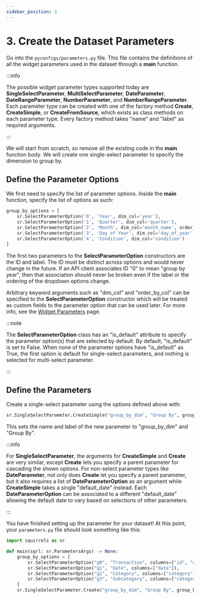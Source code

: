 ```yaml
---
sidebar_position: 3
---
```


# 3. Create the Dataset Parameters

Go into the `pyconfigs/parameters.py` file. This file contains the definitions of all the widget parameters used in the dataset through a **main** function. 

:::info

The possible widget parameter types supported today are **SingleSelectParameter**, **MultiSelectParameter**, **DateParameter**, **DateRangeParameter**, **NumberParameter**, and **NumberRangeParameter**. Each parameter type can be created with one of the factory method **Create**, **CreateSimple**, or **CreateFromSource**, which exists as class methods on each parameter type. Every factory method takes "name" and "label" as required arguments.

:::

We will start from scratch, so remove all the existing code in the **main** function body. We will create one single-select parameter to specify the dimension to group by.

## Define the Parameter Options

We first need to specify the list of parameter options. Inside the **main** function, specify the list of options as such:

```python
group_by_options = [
    sr.SelectParameterOption('0', 'Year', dim_col='year'),
    sr.SelectParameterOption('1', 'Quarter', dim_col='quarter'),
    sr.SelectParameterOption('2', 'Month', dim_col='month_name', order_by_col='month_order'),
    sr.SelectParameterOption('3', 'Day of Year', dim_col='day_of_year'),
    sr.SelectParameterOption('4', 'Condition', dim_col='condition')
]
```

The first two parameters to the **SelectParameterOption** constructors are the ID and label. The ID must be distinct across options and would never change in the future. If an API client associates ID "0" to mean "group by year", then that association should never be broken even if the label or the ordering of the dropdown options change.

Arbitrary keyword arguments such as "dim_col" and "order_by_col" can be specified to the **SelectParameterOption** constructor which will be treated as custom fields to the parameter option that can be used later. For more info, see the [Widget Parameters](../topics/parameters) page.

:::note

The **SelectParameterOption** class has an "is_default" attribute to specify the parameter option(s) that are selected by default. By default, "is_default" is set to False. When none of the parameter options have "is_default" as True, the first option is default for single-select parameters, and nothing is selected for multi-select parameter.

:::

## Define the Parameters

Create a single-select parameter using the options defined above with:

```python
sr.SingleSelectParameter.CreateSimple("group_by_dim", "Group By", group_by_options)
```

This sets the name and label of the new parameter to "group_by_dim" and "Group By".

:::info

For **SingleSelectParameter**, the arguments for **CreateSimple** and **Create** are very similar, except **Create** lets you specify a parent parameter for cascading the shown options. For non-select parameter types like **DateParameter**, not only does **Create** let you specify a parent parameter, but it also requires a list of **DateParameterOption** as an argument while **CreateSimple** takes a single "default_date" instead. Each **DateParameterOption** can be associated to a different "default_date" allowing the default date to vary based on selections of other parameters.

:::

You have finished setting up the parameter for your dataset! At this point, your `parameters.py` file should look something like this:

```python
import squirrels as sr

def main(sqrl: sr.ParametersArgs) -> None:
    group_by_options = [
        sr.SelectParameterOption("g0", "Transaction", columns=["id", "date"]),
        sr.SelectParameterOption("g1", "Date", columns=["date"]),
        sr.SelectParameterOption("g2", "Category", columns=["category"]),
        sr.SelectParameterOption("g3", "Subcategory", columns=["category", "subcategory"]),
    ]
    sr.SingleSelectParameter.Create("group_by_dim", "Group By", group_by_options)
```
